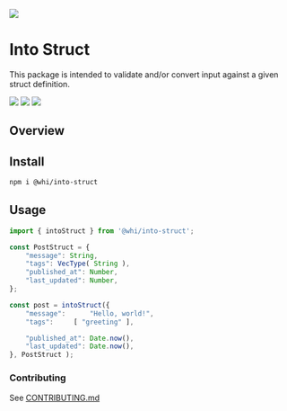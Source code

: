 [![](https://img.shields.io/npm/v/@whi/into-struct/latest?style=flat-square)](http://npmjs.com/package/@whi/into-struct)

# Into Struct
This package is intended to validate and/or convert input against a given struct definition.

[![](https://img.shields.io/github/issues-raw/mjbrisebois/js-into-struct?style=flat-square)](https://github.com/mjbrisebois/js-into-struct/issues)
[![](https://img.shields.io/github/issues-closed-raw/mjbrisebois/js-into-struct?style=flat-square)](https://github.com/mjbrisebois/js-into-struct/issues?q=is%3Aissue+is%3Aclosed)
[![](https://img.shields.io/github/issues-pr-raw/mjbrisebois/js-into-struct?style=flat-square)](https://github.com/mjbrisebois/js-into-struct/pulls)


## Overview


## Install

```bash
npm i @whi/into-struct
```

## Usage

```javascript
import { intoStruct } from '@whi/into-struct';

const PostStruct = {
    "message": String,
    "tags": VecType( String ),
    "published_at": Number,
    "last_updated": Number,
};

const post = intoStruct({
    "message":		"Hello, world!",
    "tags":		[ "greeting" ],

    "published_at":	Date.now(),
    "last_updated":	Date.now(),
}, PostStruct );
```


### Contributing

See [CONTRIBUTING.md](CONTRIBUTING.md)
